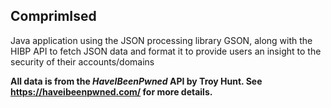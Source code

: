 ## ComprimIsed

Java application using the JSON processing library GSON, along with the HIBP API to fetch JSON data and format it to provide users an insight to the security of their accounts/domains

**All data is from the *HaveIBeenPwned* API by Troy Hunt. See https://haveibeenpwned.com/ for more details.**
